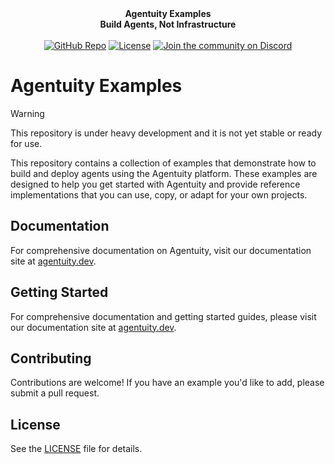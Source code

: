 <div align="center">
    <strong>Agentuity Examples</strong> <br/>
    <strong>Build Agents, Not Infrastructure</strong> <br/>
<br />
<a href="https://github.com/agentuity/examples"><img alt="GitHub Repo" src="https://img.shields.io/badge/GitHub-Examples-blue"></a>
<a href="https://github.com/agentuity/examples/blob/main/LICENSE.md"><img alt="License" src="https://badgen.now.sh/badge/license/Apache-2.0"></a>
<a href="https://discord.gg/vtn3hgUfuc"><img alt="Join the community on Discord" src="https://img.shields.io/discord/1332974865371758646.svg?style=flat"></a>
</div>
</div>

# Agentuity Examples

> [!WARNING]  
> This repository is under heavy development and it is not yet stable or ready for use.

This repository contains a collection of examples that demonstrate how to build and deploy agents using the Agentuity platform. These examples are designed to help you get started with Agentuity and provide reference implementations that you can use, copy, or adapt for your own projects.

## Documentation

For comprehensive documentation on Agentuity, visit our documentation site at [agentuity.dev](https://agentuity.dev).



## Getting Started

For comprehensive documentation and getting started guides, please visit our documentation site at [agentuity.dev](https://agentuity.dev).

## Contributing

Contributions are welcome! If you have an example you'd like to add, please submit a pull request.



## License

See the [LICENSE](LICENSE.md) file for details.
